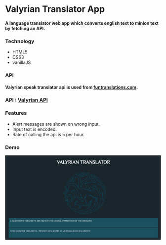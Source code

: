 #  Valyrian Translator App

#### A language translator web app which converts english text to minion text by fetching an API.

### Technology
* HTML5
* CSS3
* vanillaJS

### API
#### Valyrian speak translator api is used from [funtranslations.com](https://funtranslations.com/).
### API : [Valyrian API](https://funtranslations.com/api/valyrian)

### Features
* Alert messages are shown on wrong input.
* Input text is encoded.
* Rate of calling the api is 5 per hour.

### Demo
![Screenshot of webiste](https://github.com/AdityaAgrawal-03/valyrian-translator/blob/master/demo/demo.png)
